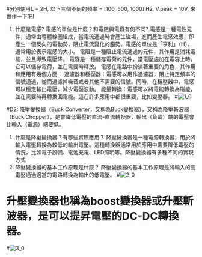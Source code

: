 #分別使用L = 2H, 以下三個不同的頻率 = [100, 500, 1000] Hz, V.peak = 10V, 來實作一下吧!
1. 什麼是電感? 電感的單位是什麼？和電阻與電容有何不同?
電感是一種電性元件，通常由導體線圈組成，當電流通過時會產生磁場，進而產生電感效應，即產生一個反向的電動勢，阻止電流變化的趨勢。電感的單位是「亨利」（H），通常用於表示電感的大小。
電阻是一種阻止電流通過的元件，其作用是消耗電能，並且導致電壓降。
電容是一種儲存電荷的元件，當電壓施加在電容上時，它可以儲存電荷，並在需要時釋放。
電感在電路中扮演著重要的角色，其作用和應用有幾個方面：
過濾器和穩壓器：電感可以用作過濾器，阻止特定頻率的信號通過，從而過濾掉噪音或者其他不需要的信號。同時，在穩壓器中，電感可以穩定輸出電壓，減少電壓波動。
能量轉換：電感可以將電能轉換為磁能，並在需要時再轉換回電能。這在許多應用中都很重要，比如變壓器。
#![1_0](https://github.com/Eric161014/EC2024/assets/162283785/9fbc61f8-2162-4482-bca2-63eaca543d5f)

#D2: 降壓變換器（Buck Converter，又稱為Buck變換器），又稱為降壓斬波器（Buck Chopper），是會降低電壓的直流-直流轉換器，輸出（負載）端的電壓會比輸入（電源）端要低。
1. 什麼是降壓變換器？有哪些實際應用？
降壓變換器是一種電源轉換器，用於將輸入電壓轉換為較低的輸出電壓。這種轉換器通常用於應用中需要降低電壓的情況，比如電子設備、電池充電、LED照明等。降壓變換器有多種不同的實現方式
2. 降壓變換器的基本工作原理是什麼？
降壓變換器的基本工作原理是將輸入的高電壓通過適當的電路轉換為輸出的低電壓。
#![2_0](https://github.com/Eric161014/EC2024/assets/162283785/e6903b38-192d-4bf5-a698-46ca375a3d48)
# 升壓變換器也稱為boost變換器或升壓斬波器，是可以提昇電壓的DC-DC轉換器。

#![3_0](https://github.com/Eric161014/EC2024/assets/162283785/dd1c1c36-d52b-42ce-88d1-8abce976aec7)

